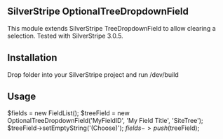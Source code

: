 ## SilverStripe OptionalTreeDropdownField

This module extends SilverStripe TreeDropdownField to allow clearing a selection.
Tested with SilverStripe 3.0.5.

## Installation ##

Drop folder into your SilverStripe project and run /dev/build

## Usage ##

$fields = new FieldList();
$treeField = new OptionalTreeDropdownField('MyFieldID', 'My Field Title', 'SiteTree');
$treeField->setEmptyString('(Choose)');
$fields->push($treeField);
